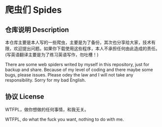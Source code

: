 # 爬虫们 Spides

## 仓库说明 Description

本仓库主要是本人写的一些爬虫，主要是为了备份，其次也分享给大家，技术有限，欢迎提出问题。如果你下载使用这些程序，本人不承担任何由此造成的责任。(写英语翻译主要是为了练习英语写作，勿吐槽！)

There are some web spiders writed by myself in this repository, just for backup and share. Because of my level of coding and there maybe some bugs, please issues. Please odey the law and I will not take any responsibility. Sorry for my bad English.

## 协议 License

WTFPL，做你想做的任何事情，和我无关。

WTFPL, do what the fuck you want, nothing to do with me.